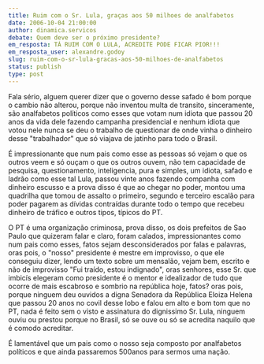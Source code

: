```yaml
---
title: Ruim com o Sr. Lula, graças aos 50 milhoes de analfabetos
date: 2006-10-04 21:00:00
author: dinamica.servicos
debate: Quem deve ser o próximo presidente?
em_resposta: TÁ RUIM COM O LULA, ACREDITE PODE FICAR PIOR!!!
em_resposta_user: alexandre.godoy
slug: ruim-com-o-sr-lula-gracas-aos-50-milhoes-de-analfabetos
status: publish 
type: post
---
```


Fala sério, alguem querer dizer que o governo desse safado é bom porque o cambio não alterou, porque não inventou multa de transito, sinceramente, são analfabetos políticos como esses que votam num idiota que passou 20 anos da vida dele fazendo campanha presidencial e nenhum idiota que votou nele nunca se deu o trabalho de questionar de onde vinha o dinheiro desse "trabalhador" que só viajava de jatinho para todo o Brasil.


É impressionante que num pais como esse as pessoas só vejam o que os outros veem e só ouçam o que os outros ouvem, não tem capacidade de pesquisa, questionamento, inteligencia, pura e simples, um idiota, safado e ladrão como esse tal Lula, passou vinte anos fazendo companha com dinheiro escusso e a prova disso é que ao chegar no poder, montou uma quadrilha que tomou de assalto o primeiro, segundo e terceiro escalão para poder pagarem as dívidas contraídas durante todo o tempo que recebeu dinheiro de tráfico e outros tipos, típicos do PT.


O PT é uma organização criminosa, prova disso, os dois prefeitos de Sao Paulo que quizeram falar e claro, foram calados, impressionantes como num pais como esses, fatos sejam desconsiderados por falas e palavras, oras pois, o "nosso" presidente é mestre em improvisso, o que ele conseguiu dizer, lendo um texto sobre um mensalão, vejam bem, escrito e não de improvisso "Fui traído, estou indignado", oras senhores, esse Sr. que imbicís elegeram como presidente é o mentor e idealizador de tudo que ocorre de mais escabroso e sombrio na república hoje, fatos? oras pois, porque ninguem deu ouvidos a digna Senadora da República Eloiza Helena que passou 20 anos no covil desse lobo e falou em alto e bom tom que no PT, nada é feito sem o visto e assinatura do dignissimo Sr. Lula, ninguem ouviu ou prestou porque no Brasil, só se ouve ou só se acredita naquilo que é comodo acreditar.


É lamentável que um pais como o nosso seja composto por analfabetos políticos e que ainda passaremos 500anos para sermos uma nação.


 


